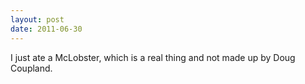 ```yaml
---
layout: post
date: 2011-06-30
---
```


I just ate a McLobster, which is a real thing and not made up by Doug Coupland.

